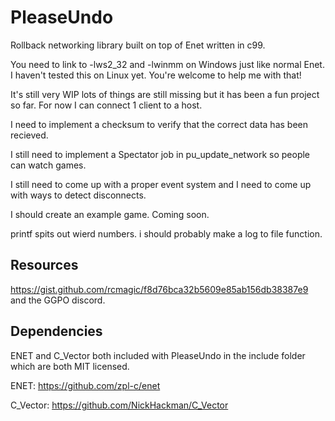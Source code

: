 # PleaseUndo

Rollback networking library built on top of Enet written in c99.

You need to link to -lws2_32 and -lwinmm on Windows just like normal Enet.
I haven't tested this on Linux yet. You're welcome to help me with that!

It's still very WIP lots of things are still missing but it has been a fun project so far.
For now I can connect 1 client to a host.

I need to implement a checksum to verify that the correct data has been recieved.

I still need to implement a Spectator job in pu_update_network so people can watch games.

I still need to come up with a proper event system and I need to come up with ways to detect disconnects.

I should create an example game. Coming soon.

printf spits out wierd numbers. i should probably make a log to file function.

## Resources

https://gist.github.com/rcmagic/f8d76bca32b5609e85ab156db38387e9 and the GGPO discord.

## Dependencies

ENET and C_Vector both included with PleaseUndo in the include folder which are both MIT licensed.

ENET: https://github.com/zpl-c/enet

C_Vector: https://github.com/NickHackman/C_Vector
